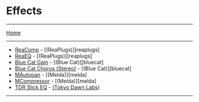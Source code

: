# Effects

---

[Home](../)

---

* [ReaComp](./effects/ReaComp.md) - [(ReaPlugs)][reaplugs]
* [ReaEQ](./effects/ReaEQ.md) - [(ReaPlugs)][reaplugs]
* [Blue Cat Gain](./effects/BlueCatGain.md ) - [(Blue Cat)][bluecat]
* [Blue Cat Chorus (Stereo)](./effects/BlueCatChorusStereo.md) - [(Blue Cat)][bluecat]
* [MAutopan](./effects/MAutopan.md) - [(Melda)][melda]
* [MCompressor](./effects/MCompressor.md) - [(Melda)][melda]
* [TDR Slick EQ](./effects/SlickEQ.md) - [(Tokyo Dawn Labs)](tdr)

---
